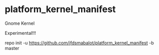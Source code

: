platform_kernel_manifest
========================

Gnome Kernel

Experimental!!!

repo init -u https://github.com/jfdsmabalot/platform_kernel_manifest -b master

